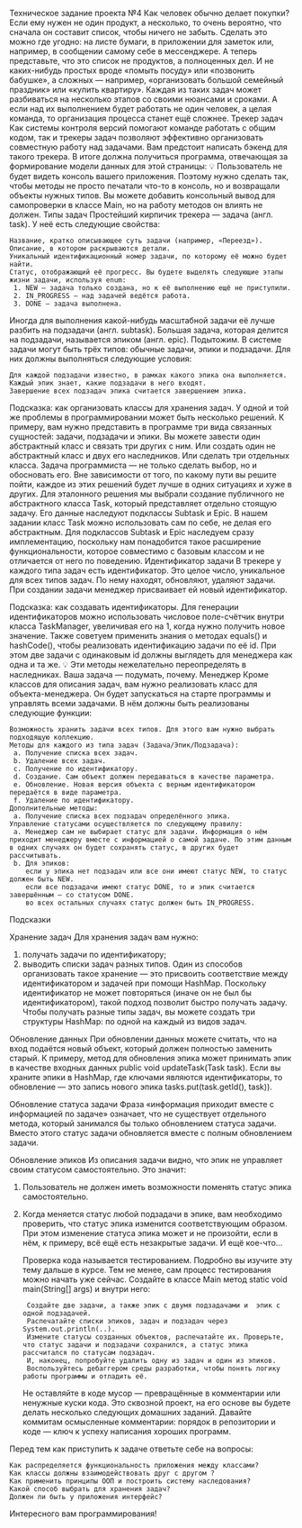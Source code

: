 Техническое задание проекта №4
Как человек обычно делает покупки? Если ему нужен не один продукт, а несколько, то очень вероятно, что сначала он составит список, чтобы ничего не забыть. Сделать это можно где угодно: на листе бумаги, в приложении для заметок или, например, в сообщении самому себе в мессенджере.
А теперь представьте, что это список не продуктов, а полноценных дел. И не каких-нибудь простых вроде «помыть посуду» или «позвонить бабушке», а сложных — например, «организовать большой семейный праздник» или «купить квартиру». Каждая из таких задач может разбиваться на несколько этапов со своими нюансами и сроками. А если над их выполнением будет работать не один человек, а целая команда, то организация процесса станет ещё сложнее.
Трекер задач
Как системы контроля версий помогают команде работать с общим кодом, так и трекеры задач позволяют эффективно организовать совместную работу над задачами. Вам предстоит написать бэкенд для такого трекера. В итоге должна получиться программа, отвечающая за формирование модели данных для этой страницы:
💡 Пользователь не будет видеть консоль вашего приложения. Поэтому нужно сделать так, чтобы методы не просто печатали что-то в консоль, но и возвращали объекты нужных типов.
Вы можете добавить консольный вывод для самопроверки в класcе Main, но на работу методов он влиять не должен.
Типы задач
Простейший кирпичик трекера — задача (англ. task). У неё есть следующие свойства:

    Название, кратко описывающее суть задачи (например, «Переезд»).
    Описание, в котором раскрываются детали.
    Уникальный идентификационный номер задачи, по которому её можно будет найти.
    Статус, отображающий её прогресс. Вы будете выделять следующие этапы жизни задачи, используя enum:
     1. NEW — задача только создана, но к её выполнению ещё не приступили.
     2. IN_PROGRESS — над задачей ведётся работа.
     3. DONE — задача выполнена.

Иногда для выполнения какой-нибудь масштабной задачи её лучше разбить на подзадачи (англ. subtask). Большая задача, которая делится на подзадачи, называется эпиком (англ. epic).
Подытожим. В системе задачи могут быть трёх типов: обычные задачи, эпики и подзадачи. Для них должны выполняться следующие условия:

    Для каждой подзадачи известно, в рамках какого эпика она выполняется.
    Каждый эпик знает, какие подзадачи в него входят.
    Завершение всех подзадач эпика считается завершением эпика.

Подсказка: как организовать классы для хранения задач.
У одной и той же проблемы в программировании может быть несколько решений. К примеру, вам нужно представить в программе три вида связанных сущностей: задачи, подзадачи и эпики. Вы можете завести один абстрактный класс и связать три других с ним. Или создать один не абстрактный класс и двух его наследников. Или сделать три отдельных класса.
Задача программиста — не только сделать выбор, но и обосновать его. Вне зависимости от того, по какому пути вы решите пойти, каждое из этих решений будет лучше в одних ситуациях и хуже в других.
Для эталонного решения мы выбрали создание публичного не абстрактного класса Task, который представляет отдельно стоящую задачу. Его данные наследуют подклассы Subtask и Epic.
В нашем задании класс Task можно использовать сам по себе, не делая его абстрактным. Для подклассов Subtask и Epic наследуем сразу имплементацию, поскольку нам понадобится такое расширение функциональности, которое совместимо с базовым классом и не отличается от него по поведению.
Идентификатор задачи
В трекере у каждого типа задач есть идентификатор. Это целое число, уникальное для всех типов задач. По нему находят, обновляют, удаляют задачи. При создании задачи менеджер присваивает ей новый идентификатор.

Подсказка: как создавать идентификаторы.
Для генерации идентификаторов можно использовать числовое поле-счётчик внутри класса TaskManager, увеличивая его на 1, когда нужно получить новое значение.
Также советуем применить знания о методах equals() и hashCode(), чтобы реализовать идентификацию задачи по её id.  При этом две задачи с одинаковым id должны выглядеть для менеджера как одна и та же.
💡 Эти методы нежелательно переопределять в наследниках. Ваша задача — подумать, почему.
Менеджер
Кроме классов для описания задач, вам нужно реализовать класс для объекта-менеджера. Он будет запускаться на старте программы и управлять всеми задачами. В нём должны быть реализованы следующие функции:

    Возможность хранить задачи всех типов. Для этого вам нужно выбрать подходящую коллекцию.
    Методы для каждого из типа задач (Задача/Эпик/Подзадача):
     a. Получение списка всех задач.
     b. Удаление всех задач.
     c. Получение по идентификатору.
     d. Создание. Сам объект должен передаваться в качестве параметра.
     e. Обновление. Новая версия объекта с верным идентификатором передаётся в виде параметра.
     f. Удаление по идентификатору.
    Дополнительные методы:
     a. Получение списка всех подзадач определённого эпика.
    Управление статусами осуществляется по следующему правилу:
     a. Менеджер сам не выбирает статус для задачи. Информация о нём приходит менеджеру вместе с информацией о самой задаче. По этим данным в одних случаях он будет сохранять статус, в других будет рассчитывать.
     b. Для эпиков:
        если у эпика нет подзадач или все они имеют статус NEW, то статус должен быть NEW.
        если все подзадачи имеют статус DONE, то и эпик считается завершённым — со статусом DONE.
        во всех остальных случаях статус должен быть IN_PROGRESS.

Подсказки

Хранение задач
Для хранения задач вам нужно:
1) получать задачи по идентификатору;
2) выводить списки задач разных типов.
   Один из способов организовать такое хранение — это присвоить соответствие между идентификатором и задачей при помощи HashMap. Поскольку идентификатор не может повторяться (иначе он не был бы идентификатором), такой подход позволит быстро получать задачу.
   Чтобы получать разные типы задач, вы можете создать три структуры HashMap: по одной на каждый из видов задач.

Обновление данных
При обновлении данных можете считать, что на вход подаётся новый объект, который должен полностью заменить старый. К примеру, метод для обновления эпика может принимать эпик в качестве входных данных public void updateTask(Task task). Если вы храните эпики в HashMap, где ключами являются идентификаторы, то обновление — это запись нового эпика tasks.put(task.getId(), task)).

Обновление статуса задачи
Фраза «информация приходит вместе с информацией по задаче» означает, что не существует отдельного метода, который занимался бы только обновлением статуса задачи. Вместо этого статус задачи обновляется вместе с полным обновлением задачи.

Обновление эпиков
Из описания задачи видно, что эпик не управляет своим статусом самостоятельно. Это значит:
1) Пользователь не должен иметь возможности поменять статус эпика самостоятельно.
2) Когда меняется статус любой подзадачи в эпике, вам необходимо проверить, что статус эпика изменится соответствующим образом. При этом изменение статуса эпика может и не произойти, если в нём, к примеру, всё ещё есть незакрытые задачи.
   И ещё кое-что...

   Проверка кода называется тестированием. Подробно вы изучите эту тему дальше в курсе. Тем не менее, сам процесс тестирования можно начать уже сейчас. Создайте в классе Main метод static void main(String[] args) и внутри него:

        Создайте две задачи, а также эпик с двумя подзадачами и  эпик с одной подзадачей.
        Распечатайте списки эпиков, задач и подзадач через System.out.println(..).
        Измените статусы созданных объектов, распечатайте их. Проверьте, что статус задачи и подзадачи сохранился, а статус эпика рассчитался по статусам подзадач.
        И, наконец, попробуйте удалить одну из задач и один из эпиков.
        Воспользуйтесь дебаггером среды разработки, чтобы понять логику работы программы и отладить её.
   Не оставляйте в коде мусор — превращённые в комментарии или ненужные куски кода. Это сквозной проект, на его основе вы будете делать несколько следующих домашних заданий.
   Давайте коммитам осмысленные комментарии: порядок в репозитории и коде — ключ к успеху написания хороших программ.

Перед тем как приступить к задаче ответьте себе на вопросы:

    Как распределяется функциональность приложения между классами?
    Как классы должны взаимодействовать друг с другом ?
    Как применить принципы ООП и построить систему наследования?
    Какой способ выбрать для хранения задач?
    Должен ли быть у приложения интерфейс?

Интересного вам программирования!